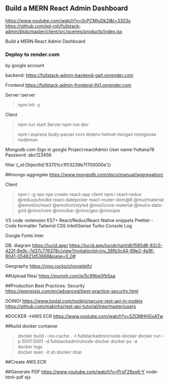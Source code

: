## Build a MERN React Admin Dashboard

https://www.youtube.com/watch?v=0cPCMIuDk2I&t=3303s
https://github.com/ed-roh/fullstack-admin/blob/master/client/src/scenes/products/index.jsx

Build a MERN React Admin Dashboard


### Deploy to render.com
by google account

backend:
https://fullstack-admin-backend-galt.onrender.com

Frontend
https://fullstack-admin-frontend-lhi1.onrender.com

Server  <nodejs>
\server
>npm init -y

Client
>npm run start
Server
>npm run dev

>npm i express body-parser cors dotenv helmet morgan mongoose nodemon

Mongodb.com
Sign in google
Project:reactAdmin
User name:Yuttana76
Password :abc123456

filter
{_id:ObjectId('63701cc1f03239b7f700000e')}

##mongo aggregate
https://www.mongodb.com/docs/manual/aggregation/


>
Client <react>
>npm i -g npx
>npx create-react-app client
npm i react-redux @reduxjs/toolkit react-datepicker react-router-dom@6 @mui/material @emotion/react @emotion/styled @mui/icons-material @mui/x-data-grid @nivo/core @nivo/bar @nivo/geo @nivo/pie

VS code :extension
ES7+ React/Redux/React-Native snippets
Prettier - Code formatter
Tailwind CSS IntelliSense
Turbo Console Log

Google Fonts
Inter

DB. diagram
https://lucid.app/
https://lucid.app/lucidchart/db1585d8-82c5-422f-9e9c-7d37c776378c/view?invitationId=inv_38fb3c44-89e2-4e9f-9041-054821d53688&page=0_0#


Geography
https://nivo.rocks/choropleth/


##Upload files/
https://morioh.com/p/5c99be0fb5aa


##Production Best Practices: Security
https://expressjs.com/en/advanced/best-practice-security.html

DOING!
https://www.toptal.com/nodejs/secure-rest-api-in-nodejs
https://github.com/makinhs/rest-api-tutorial/tree/master/users




#DOCKER ->AWS ECR
https://www.youtube.com/watch?v=SZOMHHGsATw

##build docker container
>docker build --no-cache . -t fullstackadmin/node-docker
>docker run -p 5001:5001 -d fullstackadmin/node-docker
>docker ps -a  
>docker logs <short id>  
>docker exec -it <short id> sh
>docker stop <short id>


##Create AWS ECR


##Generate PDF
https://www.youtube.com/watch?v=PrxF29so6-Y
node-html-pdf
ejs